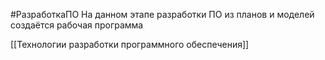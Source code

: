 #РазработкаПО
На данном этапе разработки ПО из планов и моделей создаётся рабочая программа

[[Технологии разработки программного обеспечения]]